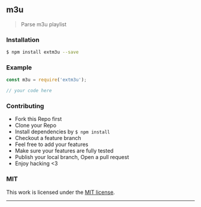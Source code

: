 ## m3u

> Parse m3u playlist

### Installation

```bash
$ npm install extm3u --save
```

### Example

```js
const m3u = require('extm3u');

// your code here

```

### Contributing
- Fork this Repo first
- Clone your Repo
- Install dependencies by `$ npm install`
- Checkout a feature branch
- Feel free to add your features
- Make sure your features are fully tested
- Publish your local branch, Open a pull request
- Enjoy hacking <3

### MIT

This work is licensed under the [MIT license](./LICENSE).

---
